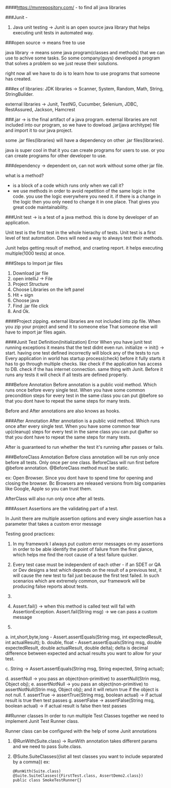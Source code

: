 ####https://mvnrepository.com/ - to find all java libraries


###Junit - 

1. Java unit testing -> Junit is an open source java library that helps executing unit tests in automated way. 

###open source -> means free to use

java library -> means some java program(classes and methods) that we can use to achive some tasks. So some company(guys) developed a program that solves a problem so we just reuse their solutions.

right now all we have to do is to learn how to use programs that someone has created. 

###ex of libraries: 
JDK libraries -> Scanner, System, Random, Math, String, StringBuilder.

external libraries -> Junit, TestNG, Cucumber, Selenium, JDBC, RestAssured, Jackson, Hamcrest

###.jar -> is the final artifact of a java program.
external libraries are not included into our program, so we have to dowload .jar(java architype) file and import it to our java project. 

some .jar files(libraries) will have a dependency on other .jar files(libraries).

java is super cool in that it you can create programs for users to use. or you can create programs for other developer to use.


###dependency -> dependent on, can not work without some other jar file. 

what is a method?
- is a block of a code which runs only when we call it? 
- we use methods in order to avoid repetition of the same logic in the code. you use the logic everywhere you need it. if there is a change in the logic then you  only need to change it in one place. That gives you great code maintainability.


###Unit test -> is a test of a java method.  this is done by developer of an application. 

Unit test is the first test in the whole hierachy of tests. 
Unit test is a first level of test automation. Devs will need a way to always test their methods. 

Junit helps getting result of method, and craeting report. it helps executing multiple(1000 tests) at once. 


###Steps to Import jar files

1. Download jar file
2. open intelliJ -> File
3. Project Structure
4. Choose Libraries on the left panel
5. Hit + sign
6. Choose java
7. Find .jar file click
8. And Ok.



####Project zipping.
external libraries are not included into zip file.
When you zip your project and send it to someone else
That someone else will have to import jar files again.

####Junit Test Definition(Initialization) Error
   When you have junit test running exceptions
   it means that the test didnt even run.
   initialize -> init() -> start.
   having one test defined incorrectly will block any of the tests
   to run Every application in world has startup process(check)
   before it fully starts it has to go through multiple checks.
   like check if the application has access to DB.
   check if the has internet connection.
   same thing with Junit. Before it runs any tests it will 
   check if all tests are defined properly.


###Before Annotation
Before annotation is a public void method. Which runs once before
every single test. When you have some common precondition steps
for every test in the same class you can put @before so that 
you dont have to repeat the same steps for many tests.

Before and After annotations are also knows as hooks.

###After Annotation
After annotation is a public void method. Which runs once after
every single test. When you have some common tear up(cleanup) steps
for every test in the same class you can put @after so that 
you dont have to repeat the same steps for many tests.

After is guaranteed to run whether the test it's running after
passes or fails.


###BeforeClass Annotation
Before class annotation will be run only once before all tests. 
Only once per one class. BeforeClass will run first before 
@before annotation. 
@BeforeClass method must be static.

ex: Open Browser. Since you dont have to spend time for 
opening and closing the browser. Bc Browsers are released versions
from big companies like Google, Apple so you can trust them.

AfterClass will also run only once after all tests. 

###Assert
Assertions are the validating part of a test. 

In Junit there are multiple assertion options and every single assertion has a parameter that takes a custom error message

Testing good practices:
1. In my framework I always put custom error messages on my assertions in order to be able identify the point 
of failure from the first glance, which helps me find the root cause of a test failure quicker.

2. Every test case must be independent of each other -  if an SDET or QA or Dev designs a test which depends on the 
result of a previous test, it will cause the new test to fail just because the first test failed. In such scenarios
which are extremely common, our framework will be producing false reports about tests.

3. 



1. Assert.fail() -> when this method is called test will fail
with AssertionException.
   Assert.fail(String msg) -> we can pass a custom message

2.
  a. int,short,byte,long - Assert.assertEquals(String msg, int expectedResult, int actualResult);
  b. double, float - Assert.assertEquals(String msg, double expectedResult, double actualResult, double delta);
     delta is decimal difference between expected and actual results you want to allow for your test.

  c. String -> Assert.assertEquals(String msg, String expected, String actual);
  
  d. assertNull -> you pass an object(non-primitive) to assertNull(Strin msg, Object obj);
  e. assertNotNull -> you pass an object(non-primitive) to assertNotNull(Strin msg, Object obj); and it will return
  true if the object is not null.
  f. assertTrue -> assertTrue(String msg, boolean actual) -> if actual result is true then test passes
  g. assertFalse -> assertFalse(String msg, boolean actual) -> if actual result is false then test passes



##Runner classes
In order to run multiple Test Classes together we need to implement Junit 
Test Runner class.

Runner class can be configured with the help of some Junit annotations

1. @RunWith(Suite.class) -> RunWith annotation takes different params and we
need to pass Suite.class.

2. @Suite.SuiteClasses({list all test classes you want to include separated by a comma})
ex: 

       @RunWith(Suite.class)
       @Suite.SuiteClasses({FirstTest.class, AssertDemo2.class})
       public class SmokeTestRunner{}



